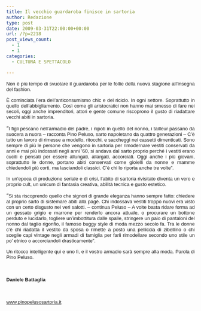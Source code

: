 ```yaml
---
title: Il vecchio guardaroba finisce in sartoria
author: Redazione
type: post
date: 2009-03-31T22:00:00+00:00
url: /?p=2218
post_views_count:
  - 1
  - 1
categories:
  - CULTURA E SPETTACOLO

---
```

<p style="text&#45;align: justify; ">
  <font face="Tahoma, sans&#45;serif"><font size="2">Non &egrave; pi&ugrave; tempo di svuotare il guardaroba per le follie della nuova stagione all&#8217;insegna del fashion. </font></font>
</p>

<p style="text&#45;align: justify; ">
  <font face="Tahoma, sans&#45;serif"><font size="2">&Egrave; cominciata l&rsquo;era dell&rsquo;anticonsumismo chic e del riciclo. In ogni settore. Soprattutto in quello dell&rsquo;abbigliamento. Cos&igrave; come gli aristocratici non hanno mai smesso di fare nei secoli, oggi anche imprenditori, attori e gente comune riscoprono il gusto di riadattare vecchi abiti in sartoria. </font></font>
</p>

<p align="justify">
  &ldquo;<font face="Tahoma, sans&#45;serif"><font size="2">I figli pescano nell&rsquo;armadio del padre, i nipoti in quello del nonno, i tailleur passano da suocera a nuora &ndash; racconta Pino Peluso, sarto napoletano da quattro generazioni &ndash; C&rsquo;&egrave; tutto un lavoro di rimesse a modello, ritocchi, e saccheggi nei cassetti dimenticati. Sono sempre di pi&ugrave; le persone che vengono in sartoria per rimodernare vestiti conservati da anni e mai pi&ugrave; indossati negli anni &#8217;60, si andava dal sarto proprio perch&eacute; i vestiti erano cuciti e pensati per essere allungati, allargati, accorciati. Oggi anche i pi&ugrave; giovani, soprattutto le donne, portano abiti conservati come gioielli da nonne e mamme chiedendoli pi&ugrave; corti, ma lasciandoli classici. C&rsquo;&egrave; chi lo riporta anche tre volte&rdquo;. </font></font>
</p>

<p align="justify">
  <font face="Tahoma, sans&#45;serif"><font size="2">In un&rsquo;epoca di produzione seriale e di crisi, l&rsquo;abito di sartoria rivisitato diventa un vero e proprio cult, un unicum di fantasia creativa, abilit&agrave; tecnica e gusto estetico. </font></font>
</p>

<p align="justify">
  &ldquo;<font face="Tahoma, sans&#45;serif"><font size="2">Si sta riscoprendo quello che signori di grande eleganza hanno sempre fatto: chiedere al proprio sarto di sistemare abiti alla pag&eacute;. Chi indossava vestiti troppo nuovi era visto con un certo disgusto nei veri salotti. &ndash; continua Peluso &ndash; A volte basta ridare forma ad un gessato grigio e marrone per renderlo ancora attuale, o procurare un bottone perduto e lucidarlo, togliere un&rsquo;imbottitura dalle spalle, stringere un paio di pantaloni del nonno dal taglio rigonfio, il famoso buggy style di moda mezzo secolo fa. Tra le donne c&rsquo;&egrave; chi riadatta il vestito da sposa o rimette a posto una pelliccia di zibellino o chi sceglie capi vintage negli armadi di famiglia per farli rimodellare secondo uno stile un po&rsquo; etnico o accorciandoli drasticamente&rdquo;. </font></font>
</p>

<p align="justify">
  <font face="Tahoma, sans&#45;serif"><font size="2">Un ritocco intelligente qui e uno l&igrave;, e il vostro armadio sar&agrave; sempre alla moda. Parola di Pino Peluso.</font></font>
</p>

<p align="justify">
  &nbsp;
</p>

<p align="justify">
  <font face="Tahoma, sans&#45;serif"><font size="2"><strong>Daniele Battaglia</strong></font></font>
</p>

<p align="justify">
  &nbsp;
</p>

<p align="justify" style="margin&#45;bottom: 0cm">
  <font face="Tahoma, sans&#45;serif"><font size="2"><a href="https://www.pinopelusosartoria.it/">www.pinopelusosartoria.it</a> </font></font>
</p>
